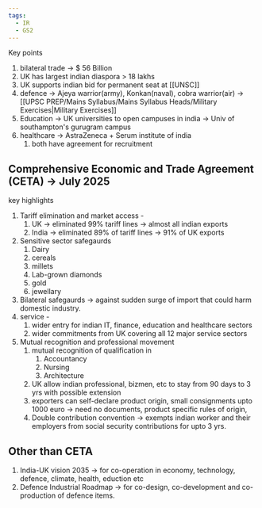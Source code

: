```yaml
---
tags:
  - IR
  - GS2
---
```

Key points
1. bilateral trade -> $ 56 Billion
2. UK has largest indian diaspora > 18 lakhs
3. UK supports indian bid for permanent seat at [[UNSC]]
4. defence -> Ajeya warrior(army), Konkan(naval), cobra warrior(air) -> [[UPSC PREP/Mains Syllabus/Mains Syllabus Heads/Military Exercises|Military Exercises]]
5. Education -> UK universities to open campuses in india -> Univ of southampton's gurugram campus
6. healthcare -> AstraZeneca + Serum institute of india
	1. both have agreement for recruitment

## Comprehensive Economic and Trade Agreement (CETA) -> July 2025 
key highlights
1. Tariff elimination and market access - 
	1. UK -> eliminated 99% tariff lines -> almost all indian exports
	2. India -> eliminated 89% of tariff lines -> 91% of UK exports
2. Sensitive sector safegaurds 
	1.  Dairy
	2. cereals
	3. millets
	4. Lab-grown diamonds
	5. gold
	6. jewellary
3. Bilateral safegaurds -> against sudden surge of import that could harm domestic industry.
4. service -
	1. wider entry for indian IT, finance, education and healthcare sectors
	2. wider commitments from UK covering all 12 major service sectors
5. Mutual recognition and professional movement
	1. mutual recognition of qualification in 
		1. Accountancy
		2. Nursing
		3. Architecture
	2. UK allow indian professional, bizmen, etc to stay from 90 days to 3 yrs with possible extension
	3. exporters can self-declare product origin, small consignments upto 1000 euro -> need no documents, product specific rules of origin,
	4. Double contribution convention -> exempts indian worker and their employers from  social security contributions for upto 3 yrs.
## Other than CETA
1. India-UK vision 2035 -> for co-operation in economy, technology, defence, climate, health, eduction etc
2. Defence Industrial Roadmap -> for co-design, co-development and co-production of defence items.